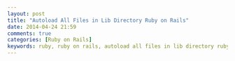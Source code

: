 ```yaml
---
layout: post
title: "Autoload All Files in Lib Directory Ruby on Rails"
date: 2014-04-24 21:59
comments: true
categories: [Ruby on Rails]
keywords: ruby, ruby on rails, autoload all files in lib directory ruby on rails, autoload files in lib directory ruby on rails.
---
```


